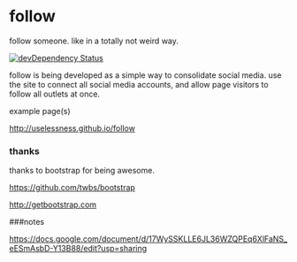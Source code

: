 # follow
follow someone. like in a totally not weird way.

[![devDependency Status](https://img.shields.io/david/dev/uselessness/follow.svg?style=flat)](https://david-dm.org/uselessness/follow#info=devDependencies)

follow is being developed as a simple way to consolidate social media. use the site to connect all social media accounts, and allow page visitors to follow all outlets at once.

example page(s)

http://uselessness.github.io/follow


### thanks
thanks to bootstrap for being awesome.

https://github.com/twbs/bootstrap

http://getbootstrap.com




###notes

https://docs.google.com/document/d/17WySSKLLE6JL36WZQPEq6XlFaNS_eESmAsbD-Y13B88/edit?usp=sharing
